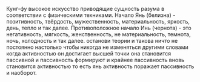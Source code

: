 Кунг-фу высокое искусство приводящие сущность разума в соответствии с физическими техниками. 
Начало Янь (белизна) -  позитивность, твёрдость, мужественность, материальность, яркость, день, тепло и так далее. Противоположное начало Инь (чернота) -  это негативность, мягкость, женственность, не материальность, темнота, ночь, холодность и так далее. останови теории и такова ничто не постоянно настолько чтобы никогда не изменяться другими словами когда активностью он достигает высшей точки она становится пассивной и пассивность формируют и крайнее пассивность вновь становится активностью то есть янь активность поражает пассивность и наоборот.